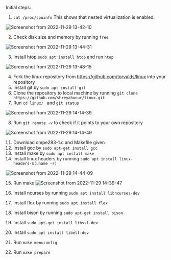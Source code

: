 Initial steps:

1. `cat /proc/cpuinfo` 
This shows that nested virtualization is enabled.

![Screenshot from 2022-11-29 13-42-10](https://user-images.githubusercontent.com/64269342/204654356-32059d7d-7452-4e4c-ad82-7e9bb9212b91.png)

2. Check disk size and memory by running `free`

![Screenshot from 2022-11-29 13-44-31](https://user-images.githubusercontent.com/64269342/204654754-b196e26f-2112-42c7-a2c9-484b0f98e552.png)

3. Install htop `sudo apt install htop` and run `htop`
 
 ![Screenshot from 2022-11-29 13-48-15](https://user-images.githubusercontent.com/64269342/204655391-f91d18dc-cffe-4699-864c-9728251f3eb5.png)
 
 4. Fork the linux repository from https://github.com/torvalds/linux into your repository
 5. Install git by `sudo apt install git` 
 6. Clone the repository to local machine by running `git clone https://github.com/shreyahunur/linux.git`
 7. Run `cd linux/ ` and `git status` 

![Screenshot from 2022-11-29 14-14-39](https://user-images.githubusercontent.com/64269342/204660076-6ad683fb-6a9e-4a40-a8c1-45b28cf6627f.png)

 8. Run `git remote -v` to check if it points to your own repository
 
![Screenshot from 2022-11-29 14-14-49](https://user-images.githubusercontent.com/64269342/204660096-0be4fe7e-e3d8-4cf2-b454-4f1e504c8167.png)

 11. Download cmpe283-1.c and Makefile given
 12. Install gcc by  `sudo apt-get install gcc` 
 13. Install make by `sudo apt install make`
 14. Install linux headers by running `sudo apt install linux-headers-$(uname -r)`

![Screenshot from 2022-11-29 14-44-09](https://user-images.githubusercontent.com/64269342/204664722-a0666456-b33a-450f-949a-e3ae918c3794.png)

 15. Run make
![Screenshot from 2022-11-29 14-39-47](https://user-images.githubusercontent.com/64269342/204664084-237c687b-80a7-4cfd-bd0b-a6790a8a1b8e.png)

16. Install ncurses by running `sudo apt install libncurses-dev`
17. Install flex by running `sudo apt install flex`
18. Install bison by running `sudo apt-get install bison`
19. Install `sudo apt-get install libssl-dev`
20. Install `sudo apt install libelf-dev`
21. Run `make menuconfig`
22. Run `make prepare`

